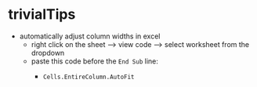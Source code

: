 # trivialTips
- automatically adjust column widths in excel
  - right click on the sheet --> view code --> select worksheet from the dropdown
  - paste this code before the `End Sub` line:
    - ```
      Cells.EntireColumn.AutoFit
      ```
